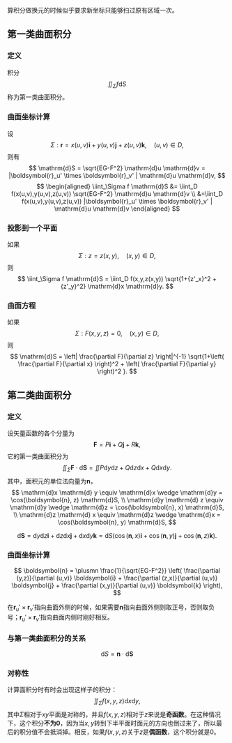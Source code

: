 
算积分做换元的时候似乎要求新坐标只能够扫过原有区域一次。

## 第一类曲面积分
### 定义
积分
$$
\iint_\Sigma f \mathrm{d}S
$$
称为第一类曲面积分。

### 曲面坐标计算
设
$$
\Sigma: \boldsymbol{r} = x(u,v) \boldsymbol{i} + y(u,v) \boldsymbol{j} + z(u,v) \boldsymbol{k}, \quad (u,v) \in D,
$$
则有
$$
\mathrm{d}S = \sqrt{EG-F^2} \mathrm{d}u \mathrm{d}v = |\boldsymbol{r}_u' \times \boldsymbol{r}_v' | \mathrm{d}u \mathrm{d}v,
$$
$$
\begin{aligned}
    \iint_\Sigma f \mathrm{d}S &= \iint_D f(x(u,v),y(u,v),z(u,v)) \sqrt{EG-F^2} \mathrm{d}u \mathrm{d}v \\
&=\iint_D f(x(u,v),y(u,v),z(u,v)) |\boldsymbol{r}_u' \times \boldsymbol{r}_v' | \mathrm{d}u \mathrm{d}v
\end{aligned}
$$

### 投影到一个平面
如果
$$
\Sigma: z = z(x,y), \quad (x,y) \in D,
$$
则
$$
\iint_\Sigma f \mathrm{d}S = \iint_D f(x,y,z(x,y)) \sqrt{1+{z'_x}^2 + {z'_y}^2} \mathrm{d}x \mathrm{d}y.
$$

### 曲面方程
如果
$$
\Sigma: F(x,y,z) = 0, \quad (x,y) \in D,
$$
则
$$
\mathrm{d}S = \left| \frac{\partial F}{\partial z} \right|^{-1} \sqrt{1+\left( \frac{\partial F}{\partial x} \right)^2 + \left( \frac{\partial F}{\partial y} \right)^2 }.
$$

## 第二类曲面积分

### 定义
设矢量函数的各个分量为
$$
\boldsymbol{F} = P \boldsymbol{i} + Q \boldsymbol{j} + R \boldsymbol{k},
$$
它的第一类曲面积分为
$$
\iint_\Sigma \boldsymbol{F} \cdot \mathrm{d}\boldsymbol{S} = \iint P \mathrm{d}y \mathrm{d}z + Q \mathrm{d}z \mathrm{d}x + Q \mathrm{d}x \mathrm{d}y.
$$
其中，面积元的单位法向量为$\boldsymbol{n}$，
$$
\mathrm{d}x \mathrm{d} y \equiv \mathrm{d}x \wedge \mathrm{d}y = \cos(\boldsymbol{n}, z) \mathrm{d}S, \\
\mathrm{d}y \mathrm{d} z \equiv \mathrm{d}y \wedge \mathrm{d}z = \cos(\boldsymbol{n}, x) \mathrm{d}S, \\
\mathrm{d}z \mathrm{d} x \equiv \mathrm{d}z \wedge \mathrm{d}x = \cos(\boldsymbol{n}, y) \mathrm{d}S,
$$

$$
\mathrm{d}\boldsymbol{S} = \mathrm{d}y \mathrm{d}z \boldsymbol{i} + \mathrm{d}z \mathrm{d}x \boldsymbol{j} + \mathrm{d}x \mathrm{d}y \boldsymbol{k} = \mathrm{d}S (\cos(\boldsymbol{n},x) \boldsymbol{i} + \cos (\boldsymbol{n},y) \boldsymbol{j} + \cos (\boldsymbol{n}, z) \boldsymbol{k}).
$$

### 曲面坐标计算
$$
\boldsymbol{n} = \plusmn \frac{1}{\sqrt{EG-F^2}} \left( \frac{\partial (y,z)}{\partial (u,v)} \boldsymbol{i} + \frac{\partial (z,x)}{\partial (u,v)} \boldsymbol{j} + \frac{\partial (x,y)}{\partial (u,v)} \boldsymbol{k} \right),
$$

在$\boldsymbol{r}_u' \times \boldsymbol{r}_v'$指向曲面外侧的时候，如果需要$\boldsymbol{n}$指向曲面外侧则取正号，否则取负号；$\boldsymbol{r}_u' \times \boldsymbol{r}_v'$指向曲面内侧时刚好相反。

### 与第一类曲面积分的关系
$$
\mathrm{d}S = \boldsymbol{n} \cdot \mathrm{d}\boldsymbol{S}
$$

### 对称性
计算面积分时有时会出现这样子的积分：
$$
\iint_\Sigma f(x, y, z) \mathrm{d}x \mathrm{d}y,
$$
其中$\Sigma$相对于$xy$平面是对称的，并且$f(x, y, z)$相对于$z$来说是**奇函数**。在这种情况下，这个积分**不为0**，因为当$x,y$转到下半平面时面元的方向也倒过来了，所以最后的积分值不会抵消掉。相反，如果$f(x,y,z)$关于$z$是**偶函数**，这个积分就是0。